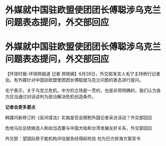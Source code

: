 # 外媒就中国驻欧盟使团团长傅聪涉乌克兰问题表态提问，外交部回应

# 外媒就中国驻欧盟使团团长傅聪涉乌克兰问题表态提问，外交部回应

【环球时报-环球网报道 记者 邢晓婧】6月28日，外交部发言人毛宁主持例行记者会。有外媒针对中国驻欧盟使团团长傅聪就乌克兰问题的表态进行提问。

毛宁表示，关于乌克兰危机，中方的立场是一贯的，也是非常明确的，我们认为各方应当通过对话谈判为政治解决危机创造条件。

**记者会更多要点**

韩媒问新修订的《反间谍法》实施是否会限制外国记者采访活动？外交部回应

危地马拉总统候选人称如当选要与中国大陆和台湾发展友好关系，外交部回应

外交部：望国际原子能机构评估报告经得起检验 勿为日方排海方案背书

